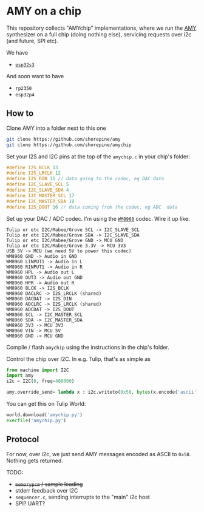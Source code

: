 # AMY on a chip 

This repository collects "AMYchip" implementations, where we run the [AMY](https://github.com/shorepine/AMY) synthesizer on a full chip (doing nothing else), servicing requests over i2c (and future, SPI etc).

We have
 - [`esp32s3`](https://github.com/shorepine/amychip/tree/main/esp32s3)

And soon want to have
 - `rp2350`
 - `esp32p4`


## How to

Clone AMY into a folder next to this one

```bash
git clone https://github.com/shorepine/amy
git clone https://github.com/shorepine/amychip
```


Set your I2S and I2C pins at the top of the `amychip.c` in your chip's folder:

```c
#define I2S_BCLK 13 
#define I2S_LRCLK 12
#define I2S_DIN 11 // data going to the codec, eg DAC data
#define I2C_SLAVE_SCL 5  
#define I2C_SLAVE_SDA 4 
#define I2C_MASTER_SCL 17
#define I2C_MASTER_SDA 18
#define I2S_DOUT 16 // data coming from the codec, eg ADC  data
```

Set up your DAC / ADC codec. I'm using the [`WM8960`](https://www.sparkfun.com/products/21250) codec. Wire it up like:

```
Tulip or etc I2C/Mabee/Grove SCL -> I2C_SLAVE_SCL
Tulip or etc I2C/Mabee/Grove SDA -> I2C_SLAVE_SDA
Tulip or etc I2C/Mabee/Grove GND -> MCU GND
Tulip or etc I2C/Mabee/Grove 3.3V -> MCU 3V3
USB 5V -> MCU (we need 5V to power this codec)
WM8960 GND -> Audio in GND
WM8960 LINPUT1 -> Audio in L
WM8960 RINPUT1 -> Audio in R
WM8960 HPL -> Audio out L
WM8960 OUT3 -> Audio out GND
WM8960 HPR -> Audio out R
WM8960 BLCK -> I2S_BCLK
WM8960 DACLRC -> I2S_LRCLK (shared)
WM8960 DACDAT -> I2S_DIN
WM8960 ADCLRC -> I2S_LRCLK (shared)
WM8960 ADCDAT -> I2S_DOUT
WM8960 SCL -> I2C_MASTER_SCL
WM8960 SDA -> I2C_MASTER_SDA
WM8960 3V3 -> MCU 3V3
WM8960 VIN -> MCU 5V 
WM8960 GND -> MCU GND 
```

Compile / flash `amychip` using the instructions in the chip's folder.

Control the chip over I2C. In e.g. Tulip, that's as simple as 

```python
from machine import I2C
import amy
i2c = I2C(0, freq=400000)

amy.override_send= lambda x : i2c.writeto(0x58, bytes(x.encode('ascii')))
```

You can get this on Tulip World:

```python
world.download('amychip.py')
execfile('amychip.py')
```


## Protocol

For now, over i2c, we just send AMY messages encoded as ASCII to `0x58`. Nothing gets returned. 

TODO:
 - ~~`memorypcm` / sample loading~~
 - stderr feedback over I2C
 - `sequencer.c`, sending interrupts to the "main" i2c host
 - SPI? UART? 

 



